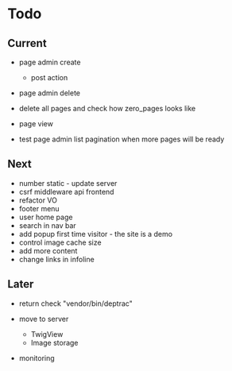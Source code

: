 # Todo

## Current

- page admin create
  - post action

- page admin delete
- delete all pages and check how zero_pages looks like
- page view
- test page admin list pagination when more pages will be ready

## Next

- number static - update server
- csrf middleware api frontend
- refactor VO
- footer menu
- user home page
- search in nav bar
- add popup first time visitor - the site is a demo
- control image cache size
- add more content
- change links in infoline

## Later

- return check "vendor/bin/deptrac"

- move to server
  - TwigView
  - Image storage

- monitoring
